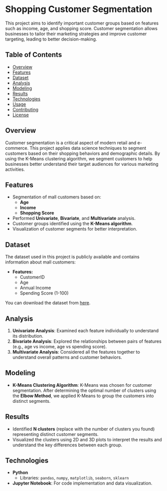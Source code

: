 # Shopping Customer Segmentation

This project aims to identify important customer groups based on features such as income, age, and shopping score. Customer segmentation allows businesses to tailor their marketing strategies and improve customer targeting, leading to better decision-making.

## Table of Contents
- [Overview](#overview)
- [Features](#features)
- [Dataset](#dataset)
- [Analysis](#analysis)
- [Modeling](#modeling)
- [Results](#results)
- [Technologies](#technologies)
- [Usage](#usage)
- [Contributing](#contributing)
- [License](#license)

## Overview
Customer segmentation is a critical aspect of modern retail and e-commerce. This project applies data science techniques to segment customers based on their shopping behaviors and demographic details. By using the K-Means clustering algorithm, we segment customers to help businesses better understand their target audiences for various marketing activities.

## Features
- Segmentation of mall customers based on:
  - **Age**
  - **Income**
  - **Shopping Score**
- Performed **Univariate**, **Bivariate**, and **Multivariate** analysis.
- Customer groups identified using the **K-Means algorithm**.
- Visualization of customer segments for better interpretation.

## Dataset
The dataset used in this project is publicly available and contains information about mall customers:
- **Features:**
  - CustomerID
  - Age
  - Annual Income
  - Spending Score (1-100)

You can download the dataset from [here](https://www.kaggle.com/vjchoudhary7/customer-segmentation-tutorial-in-python).

## Analysis
1. **Univariate Analysis**: Examined each feature individually to understand its distribution.
2. **Bivariate Analysis**: Explored the relationships between pairs of features (e.g., age vs income, age vs spending score).
3. **Multivariate Analysis**: Considered all the features together to understand overall patterns and customer behaviors.

## Modeling
- **K-Means Clustering Algorithm**: K-Means was chosen for customer segmentation. After determining the optimal number of clusters using the **Elbow Method**, we applied K-Means to group the customers into distinct segments.

## Results
- Identified **N clusters** (replace with the number of clusters you found) representing distinct customer segments.
- Visualized the clusters using 2D and 3D plots to interpret the results and understand the key differences between each group.

## Technologies
- **Python**
  - Libraries: `pandas`, `numpy`, `matplotlib`, `seaborn`, `sklearn`
- **Jupyter Notebook**: For code implementation and data visualization.


